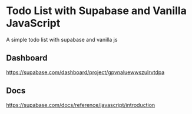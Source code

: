 # Todo List with Supabase and Vanilla JavaScript

A simple todo list with supabase and vanilla js

## Dashboard

https://supabase.com/dashboard/project/gpvnaluewwszulrvtdpa

## Docs

https://supabase.com/docs/reference/javascript/introduction
